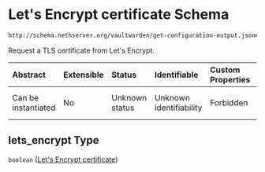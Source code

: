 # Let's Encrypt certificate Schema

```txt
http://schema.nethserver.org/vaultwarden/get-configuration-output.json#/properties/lets_encrypt
```

Request a TLS certificate from Let's Encrypt.

| Abstract            | Extensible | Status         | Identifiable            | Custom Properties | Additional Properties | Access Restrictions | Defined In                                                                                          |
| :------------------ | :--------- | :------------- | :---------------------- | :---------------- | :-------------------- | :------------------ | :-------------------------------------------------------------------------------------------------- |
| Can be instantiated | No         | Unknown status | Unknown identifiability | Forbidden         | Allowed               | none                | [get-configuration-output.json\*](vaultwarden/get-configuration-output.json "open original schema") |

## lets\_encrypt Type

`boolean` ([Let's Encrypt certificate](get-configuration-output-properties-lets-encrypt-certificate.md))
